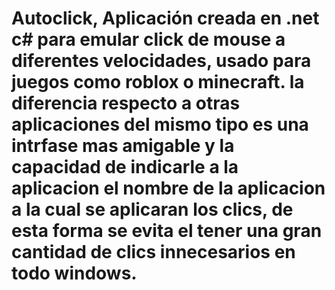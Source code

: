 # Autoclick, Aplicación creada en .net c# para emular click de mouse a diferentes velocidades, usado para juegos como roblox o minecraft. la diferencia respecto a otras aplicaciones del mismo tipo es una intrfase mas amigable y la capacidad de indicarle a la aplicacion el nombre de la aplicacion a la cual se aplicaran los clics, de esta forma se evita el tener una gran cantidad de clics innecesarios en todo windows.
